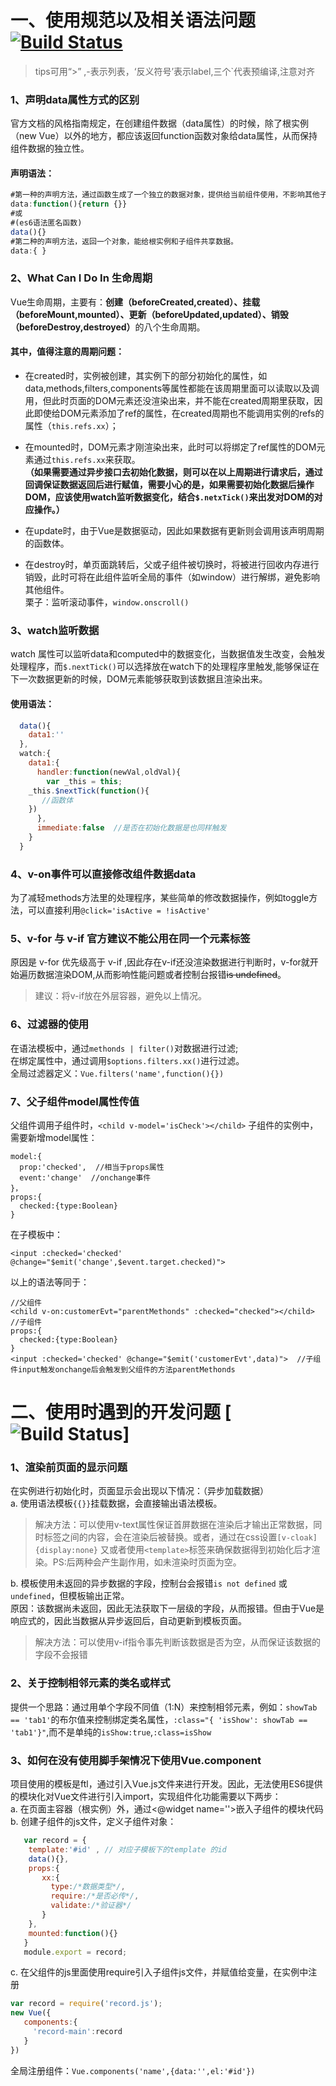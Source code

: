# 一、使用规范以及相关语法问题  [![Build Status](https://img.shields.io/circleci/project/github/vuejs/vue-router/dev.svg)](https://www.baidu.com/)
> tips可用“>” ,-表示列表，‘反义符号’表示label,三个`代表预编译,注意对齐

### 1、声明data属性方式的区别

官方文档的风格指南规定，在创建组件数据（data属性）的时候，除了根实例（new Vue）以外的地方，都应该返回function函数对象给data属性，从而保持组件数据的独立性。


#### 声明语法：
``` javaScript
#第一种的声明方法，通过函数生成了一个独立的数据对象，提供给当前组件使用，不影响其他子组件下的数据属性；
data:function(){return {}}  
#或  
#(es6语法匿名函数)   
data(){} 
#第二种的声明方法，返回一个对象，能给根实例和子组件共享数据。
data:{ }
```


### 2、What Can I Do In 生命周期
Vue生命周期，主要有：<b>创建（beforeCreated,created）、挂载（beforeMount,mounted）、更新（beforeUpdated,updated）、销毁（beforeDestroy,destroyed）</b>的八个生命周期。  
####   其中，值得注意的周期问题：  

* 在created时，实例被创建，其实例下的部分初始化的属性，如data,methods,filters,components等属性都能在该周期里面可以读取以及调用，但此时页面的DOM元素还没渲染出来，并不能在created周期里获取，因此即使给DOM元素添加了ref的属性，在created周期也不能调用实例的refs的属性（`this.refs.xx`）；  

* 在mounted时，DOM元素才刚渲染出来，此时可以将绑定了ref属性的DOM元素通过`this.refs.xx`来获取。  
	**（如果需要通过异步接口去初始化数据，则可以在以上周期进行请求后，通过回调保证数据返回后进行赋值，需要小心的是，如果需要初始化数据后操作DOM，应该使用watch监听数据变化，结合`$.netxTick()`来出发对DOM的对应操作。）**

* 在update时，由于Vue是数据驱动，因此如果数据有更新则会调用该声明周期的函数体。

* 在destroy时，单页面跳转后，父或子组件被切换时，将被进行回收内存进行销毁，此时可将在此组件监听全局的事件（如window）进行解绑，避免影响其他组件。  
栗子：监听滚动事件，`window.onscroll()`

### 3、watch监听数据
watch 属性可以监听data和computed中的数据变化，当数据值发生改变，会触发处理程序，而`$.nextTick()`可以选择放在watch下的处理程序里触发,能够保证在下一次数据更新的时候，DOM元素能够获取到该数据且渲染出来。

#### 使用语法：
```javaScript
  data(){
    data1:''
  },
  watch:{
    data1:{
      handler:function(newVal,oldVal){
        var _this = this;
	_this.$nextTick(function(){
	   //函数体
	})
      },
      immediate:false  //是否在初始化数据是也同样触发
    }
  }
```

### 4、v-on事件可以直接修改组件数据data
为了减轻methods方法里的处理程序，某些简单的修改数据操作，例如toggle方法，可以直接利用`@click='isActive = !isActive'`

### 5、v-for 与 v-if 官方建议不能公用在同一个元素标签
原因是 v-for 优先级高于 v-if ,因此存在v-if还没渲染数据进行判断时，v-for就开始遍历数据渲染DOM,从而影响性能问题或者控制台报错~~is undefined~~。 
> 建议：将v-if放在外层容器，避免以上情况。


### 6、过滤器的使用
在语法模板中，通过`methonds | filter()`对数据进行过滤;  
在绑定属性中，通过调用`$options.filters.xx()`进行过滤。  
全局过滤器定义：`Vue.filters('name',function(){})`

### 7、父子组件model属性传值
父组件调用子组件时，`<child v-model='isCheck'></child>`
子组件的实例中，需要新增model属性：
```
model:{
  prop:'checked',  //相当于props属性
  event:'change'  //onchange事件
}，
props:{
  checked:{type:Boolean}
}
```
在子模板中：
```
<input :checked='checked' @change="$emit('change',$event.target.checked)">
```
以上的语法等同于：
```
//父组件
<child v-on:customerEvt="parentMethonds" :checked="checked"></child>
//子组件
props:{
  checked:{type:Boolean}
}
<input :checked='checked' @change="$emit('customerEvt',data)">  //子组件input触发onchange后会触发到父组件的方法parentMethonds
```

# 二、使用时遇到的开发问题  [![Build Status](https://img.shields.io/circleci/project/github/vuejs/vue-router/dev.svg)]

### 1、渲染前页面的显示问题
在实例进行初始化时，页面显示会出现以下情况：（异步加载数据）  
a. 使用语法模板`{{}}`挂载数据，会直接输出语法模板。
> 解决方法：可以使用v-text属性保证首屏数据在渲染后才输出正常数据，同时标签之间的内容，会在渲染后被替换。或者，通过在css设置`[v-cloak]{display:none}` 又或者使用`<template>`标签来确保数据得到初始化后才渲染。PS:后两种会产生副作用，如未渲染时页面为空。  

b. 模板使用未返回的异步数据的字段，控制台会报错`is not defined` 或 `undefined`，但模板输出正常。  
原因：该数据尚未返回，因此无法获取下一层级的字段，从而报错。但由于Vue是响应式的，因此当数据从异步返回后，自动更新到模板页面。
> 解决方法：可以使用v-if指令事先判断该数据是否为空，从而保证该数据的字段不会报错

### 2、关于控制相邻元素的类名或样式
提供一个思路：通过用单个字段不同值（1:N）来控制相邻元素，例如：`showTab == 'tab1'`的布尔值来控制绑定类名属性，`:class="{ 'isShow': showTab == 'tab1'}"`,而不是单纯的`isShow:true`,`:class=isShow`

### 3、如何在没有使用脚手架情况下使用Vue.component
项目使用的模板是ftl，通过引入Vue.js文件来进行开发。因此，无法使用ES6提供的模块化对Vue文件进行引入import，实现组件化功能需要以下两步：  
a. 在页面主容器（根实例）外，通过<@widget name=''>嵌入子组件的模块代码  
b. 创建子组件的js文件，定义子组件对象：  

```javascript
   var record = {
   	template:'#id' , // 对应子模板下的template 的id
	data(){},
	props:{
	   xx:{
	     type:/*数据类型*/,
	     require:/*是否必传*/,
	     validate:/*验证器*/
	   }
	},
	mounted:function(){}
   }
   module.export = record;
```
c. 在父组件的js里面使用require引入子组件js文件，并赋值给变量，在实例中注册
```javascript
var record = require('record.js');
new Vue({
   components:{
     'record-main':record
   }
})
```
全局注册组件：`Vue.components('name',{data:'',el:'#id'})`
